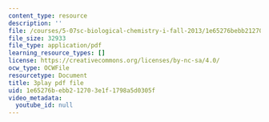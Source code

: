 ```yaml
---
content_type: resource
description: ''
file: /courses/5-07sc-biological-chemistry-i-fall-2013/1e65276bebb212703e1f1798a5d0305f_qmqiF0YJ4LM.pdf
file_size: 32933
file_type: application/pdf
learning_resource_types: []
license: https://creativecommons.org/licenses/by-nc-sa/4.0/
ocw_type: OCWFile
resourcetype: Document
title: 3play pdf file
uid: 1e65276b-ebb2-1270-3e1f-1798a5d0305f
video_metadata:
  youtube_id: null
---
```

